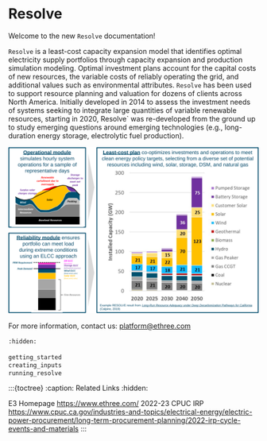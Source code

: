 <!---
Resolve documentation master file, created by
sphinx-quickstart on Sun Feb 14 15:12:03 2021.
You can adapt this file completely to your liking, but it should at least
contain the root `toctree` directive.
-->
# Resolve

Welcome to the new `Resolve` documentation! 

`Resolve` is a least-cost capacity expansion model that identifies optimal electricity supply portfolios through capacity 
expansion and production simulation modeling. Optimal investment plans account for the capital costs of new resources, 
the variable costs of reliably operating the grid, and additional values such as environmental attributes. 
`Resolve` has been used to support resource planning and valuation for dozens of clients across North America. 
Initially developed in 2014 to assess the investment needs of systems seeking to integrate large quantities of variable renewable 
resources, starting in 2020, Resolve` was re-developed from the ground up to study emerging questions around emerging technologies
(e.g., long-duration energy storage, electrolytic fuel production). 


![resolve-baseball-card.png](_images/resolve-baseball-card.svg)

For more information, contact us: <platform@ethree.com>

```{toctree}
:hidden:

getting_started
creating_inputs
running_resolve
```

:::{toctree}
:caption: Related Links
:hidden:

E3 Homepage <https://www.ethree.com/>
2022-23 CPUC IRP <https://www.cpuc.ca.gov/industries-and-topics/electrical-energy/electric-power-procurement/long-term-procurement-planning/2022-irp-cycle-events-and-materials>
:::
